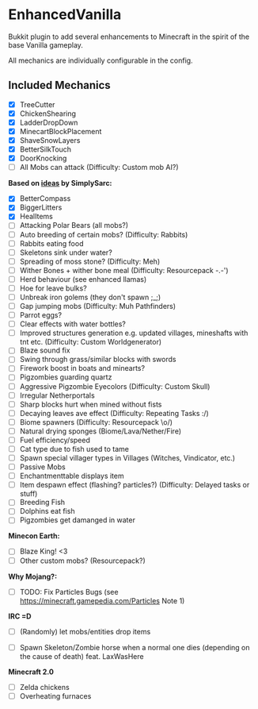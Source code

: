 # EnhancedVanilla

Bukkit plugin to add several enhancements to Minecraft in the spirit of the base Vanilla gameplay.

All mechanics are individually configurable in the config.

## Included Mechanics

- [x] TreeCutter
- [x] ChickenShearing
- [x] LadderDropDown
- [x] MinecartBlockPlacement
- [x] ShaveSnowLayers
- [x] BetterSilkTouch
- [x] DoorKnocking
- [ ] All Mobs can attack (Difficulty: Custom mob AI?)
        
**Based on [ideas](https://youtu.be/NSsac8V3BpA) by SimplySarc:**
- [x] BetterCompass
- [x] BiggerLitters
- [x] HealItems
- [ ] Attacking Polar Bears (all mobs?)
- [ ] Auto breeding of certain mobs? (Difficulty: Rabbits)
- [ ] Rabbits eating food
- [ ] Skeletons sink under water?
- [ ] Spreading of moss stone? (Difficulty: Meh)
- [ ] Wither Bones + wither bone meal (Difficulty: Resourcepack -.-')
- [ ] Herd behaviour (see enhanced llamas)
- [ ] Hoe for leave bulks?
- [ ] Unbreak iron golems (they don't spawn ;_;)
- [ ] Gap jumping mobs (Difficulty: Muh Pathfinders)
- [ ] Parrot eggs?
- [ ] Clear effects with water bottles?
- [ ] Improved structures generation e.g. updated villages, mineshafts with tnt etc. (Difficulty: Custom Worldgenerator)
- [ ] Blaze sound fix
- [ ] Swing through grass/similar blocks with swords
- [ ] Firework boost in boats and minearts?
- [ ] Pigzombies guarding quartz
- [ ] Aggressive Pigzombie Eyecolors (Difficulty: Custom Skull)
- [ ] Irregular Netherportals
- [ ] Sharp blocks hurt when mined without fists
- [ ] Decaying leaves ave effect (Difficulty: Repeating Tasks :/)
- [ ] Biome spawners (Difficulty: Resourcepack \o/)
- [ ] Natural drying sponges (Biome/Lava/Nether/Fire)
- [ ] Fuel efficiency/speed
- [ ] Cat type due to fish used to tame
- [ ] Spawn special villager types in Villages (Witches, Vindicator, etc.)
- [ ] Passive Mobs
- [ ] Enchantmenttable displays item
- [ ] Item despawn effect (flashing? particles?) (Difficulty: Delayed tasks or stuff)
- [ ] Breeding Fish
- [ ] Dolphins eat fish
- [ ] Pigzombies get damanged in water
        
**Minecon Earth:**
- [ ] Blaze King! <3
- [ ] Other custom mobs? (Resourcepack?)
        
**Why Mojang?:**
- [ ] TODO: Fix Particles Bugs (see https://minecraft.gamepedia.com/Particles Note 1)
        
**IRC =D**
- [ ] (Randomly) let mobs/entities drop items
- [ ] Spawn Skeleton/Zombie horse when a normal one dies (depending on the cause of death) feat. LaxWasHere
        

**Minecraft 2.0**
- [ ] Zelda chickens
- [ ] Overheating furnaces